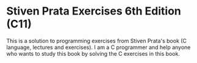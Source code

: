 # Stiven Prata Exercises 6th Edition (C11)
This is a solution to programming exercises from Stiven Prata's book (C language, lectures and exercises).
I am a C programmer and help anyone who wants to study this book by solving the C exercises in this book.
